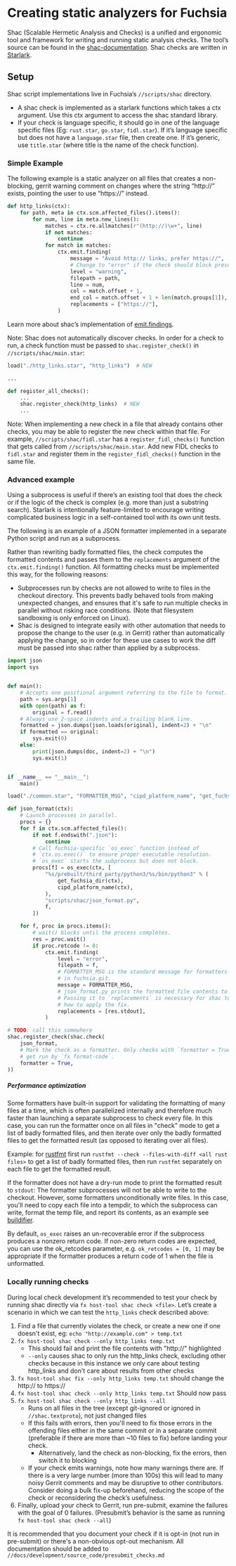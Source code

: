 # Creating static analyzers for Fuchsia

Shac (Scalable Hermetic Analysis and Checks) is a unified and ergonomic tool and
framework for writing and running static analysis checks. The tool’s source can
be found in the [shac-documentation]. Shac checks are written in
[Starlark].

## Setup

Shac script implementations live in Fuchsia’s `//scripts/shac` directory.

* A shac check is implemented as a starlark functions which takes a ctx
  argument. Use this ctx argument to access the shac standard library.
* If your check is language specific, it should go in one of the language
  specific files (Eg: `rust.star`, `go.star`, `fidl.star`). If it’s language
  specific but does not have a `language.star` file, then create one. If it’s generic,
  use `title.star` (where title is the name of the check function).

### Simple Example

The following example is a static analyzer on all files that creates a
non-blocking, gerrit warning comment on changes where the string “http://”
exists, pointing the user to use “https://” instead.

```python
def http_links(ctx):
    for path, meta in ctx.scm.affected_files().items():
        for num, line in meta.new_lines():
            matches = ctx.re.allmatches(r"(http://)\w+", line)
            if not matches:
                continue
            for match in matches:
                ctx.emit.finding(
                    message = "Avoid http:// links, prefer https://",
                    # Change to "error" if the check should block presubmit.
                    level = "warning",
                    filepath = path,
                    line = num,
                    col = match.offset + 1,
                    end_col = match.offset + 1 + len(match.groups[1]),
                    replacements = ["https://"],
                )
```

Learn more about shac’s implementation of [emit.findings].

Note: Shac does not automatically discover checks. In order for a check to run,
a check function must be passed to `shac.register_check()` in
`//scripts/shac/main.star`:

```python
load("./http_links.star", "http_links")  # NEW

...

def register_all_checks():
    ...
    shac.register_check(http_links)  # NEW
    ...
```

Note: When implementing a new check in a file that already contains other
checks, you may be able to register the new check within that file. For
example, `//scripts/shac/fidl.star` has a `register_fidl_checks()` function
that gets called from `//scripts/shac/main.star`. Add new FIDL
checks to `fidl.star` and register them in the `register_fidl_checks()`
function in the same file.

### Advanced example

Using a subprocess is useful if there’s an existing tool that does the check or
if the logic of the check is complex (e.g. more than just a substring search).
Starlark is intentionally feature-limited to encourage writing complicated
business logic in a self-contained tool with its own unit tests.

The following is an example of a JSON formatter implemented in a separate Python
script and run as a subprocess.

Rather than rewriting badly formatted files, the check computes the formatted
contents and passes them to the `replacements` argument of the
`ctx.emit.finding()` function. All formatting checks must be implemented this
way, for the following reasons:

* Subprocesses run by checks are not allowed to write to files in the checkout
    directory. This prevents badly behaved tools from making unexpected changes, and
    ensures that it's safe to run multiple checks in parallel without risking race
    conditions. (Note that filesystem sandboxing is only enforced on Linux).
* Shac is designed to integrate easily with other automation that needs to
    propose the change to the user (e.g. in Gerrit) rather than automatically
    applying the change, so in order for these use cases to work the diff must be
    passed into shac rather than applied by a subprocess.

```python
import json
import sys


def main():
    # Accepts one positional argument referring to the file to format.
    path = sys.args[1]
    with open(path) as f:
        original = f.read()
    # Always use 2-space indents and a trailing blank line.
    formatted = json.dumps(json.loads(original), indent=2) + "\n"
    if formatted == original:
        sys.exit(0)
    else:
        print(json.dumps(doc, indent=2) + "\n")
        sys.exit(1)


if __name__ == "__main__":
    main()
```

```python
load("./common.star", "FORMATTER_MSG", "cipd_platform_name", "get_fuchsia_dir", "os_exec")

def json_format(ctx):
    # Launch processes in parallel.
    procs = {}
    for f in ctx.scm.affected_files():
        if not f.endswith(".json"):
            continue
        # Call fuchsia-specific `os_exec` function instead of
        # `ctx.os.exec()` to ensure proper executable resolution.
        # `os_exec` starts the subprocess but does not block.
        procs[f] = os_exec(ctx, [
            "%s/prebuilt/third_party/python3/%s/bin/python3" % (
                get_fuchsia_dir(ctx),
                cipd_platform_name(ctx),
            ),
            "scripts/shac/json_format.py",
            f,
        ])

    for f, proc in procs.items():
        # wait() blocks until the process completes.
        res = proc.wait()
        if proc.retcode != 0:
            ctx.emit.finding(
                level = "error",
                filepath = f,
                # FORMATTER_MSG is the standard message for formatters
                # in fuchsia.git.
                message = FORMATTER_MSG,
                # json_format.py prints the formatted file contents to stdout.
                # Passing it to `replacements` is necessary for shac to know
                # how to apply the fix.
                replacements = [res.stdout],
            )

# TODO: call this somewhere
shac.register_check(shac.check(
    json_format,
    # Mark the check as a formatter. Only checks with `formatter = True`
    # get run by `fx format-code`.
    formatter = True,
))

```

##### Performance optimization

Some formatters have built-in support for validating the formatting of many
files at a time, which is often parallelized internally and therefore much
faster than launching a separate subprocess to check every file. In this case,
you can run the formatter once on all files in "check" mode to get a list of
badly formatted files, and then iterate over only the badly formatted files to
get the formatted result (as opposed to iterating over all files).

Example: for [rustfmt] first run `rustfmt --check --files-with-diff
<all rust files>` to get a list of badly formatted files, then run `rustfmt`
separately on each file to get the formatted result.

If the formatter does not have a dry-run mode to print the formatted result to
`stdout`: The formatter subprocesses will not be able to write to the checkout.
However, some formatters unconditionally write files. In this case, you'll need
to copy each file into a tempdir, to which the subprocess can write, format the
temp file, and report its contents, as an example see [buildifier].

By default, `os_exec` raises an un-recoverable error if the subprocess produces
a nonzero return code. If non-zero return codes are expected, you can use the
ok_retcodes parameter, e.g. `ok_retcodes = [0, 1]` may be appropriate if the
formatter produces a return code of 1 when the file is unformatted.

### Locally running checks

During local check development it’s recommended to test your check by running
shac directly via `fx host-tool shac check <file>`. Let’s create a scenario in
which we can test the `http_links` check described above:

1. Find a file that currently violates the check, or create a new one if one
    doesn't exist, eg: `echo "http://example.com" > temp.txt`
1. `fx host-tool shac check --only http_links temp.txt`
    * This should fail and print the file contents with "http://" highlighted
    * `--only` causes shac to only run the http_links check, excluding other
      checks because in this instance we only care about testing http_links and
    don't care about results from other checks
1. `fx host-tool shac fix --only http_links temp.txt` should change the http://
    to https://
1. `fx host-tool shac check --only http_links temp.txt` Should now pass
1. `fx host-tool shac check --only http_links --all`
    * Runs on all files in the tree (except git-ignored or ignored in
      `//shac.textproto`), not just changed files
    * If this fails with errors, then you'll need to fix those errors in the
      offending files either in the same commit or in a separate commit
    (preferable if there are more than ~10 files to fix) before landing your
    check.
        * Alternatively, land the check as non-blocking, fix the errors, then
          switch it to blocking
    * If your check emits warnings, note how many warnings there are. If there
      is a very large number (more than 100s) this will lead to many noisy
    Gerrit comments and may be disruptive to other contributors. Consider doing a
    bulk fix-up beforehand, reducing the scope of the check or reconsidering the
    check’s usefulness.
1. Finally, upload your check to Gerrit, run pre-submit, examine the failures
    with the goal of 0 failures. (Presubmit’s behavior is the same as running `fx
    host-tool shac check --all`)

It is recommended that you document your check if it is opt-in (not run in pre-submit) or there's a non-obvious
opt-out mechanism. All documentation should be added to `//docs/development/source_code/presubmit_checks.md`

<!-- Reference links -->

[starlark]: https://bazel.build/rules/language
[emit.findings]: https://fuchsia.googlesource.com/shac-project/shac/+/HEAD/doc/stdlib.md#ctx_emit_finding
[shac-documentation]: https://fuchsia.googlesource.com/shac-project/shac/+/refs/heads/main/doc/stdlib.md
[rustfmt]: https://cs.opensource.google/fuchsia/fuchsia/+/main:scripts/shac/rust.star
[buildifier]: https://cs.opensource.google/fuchsia/fuchsia/+/main:scripts/shac/starlark.star;l=7
